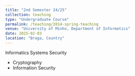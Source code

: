 ```yaml
---
title: "2nd Semester 24/25"
collection: teaching
type: "Undergraduate Course"
permalink: /teaching/2014-spring-teaching
venue: "University of Minho, Department of Informatics"
date: 2025-02-03
location: "Braga, Country"
---
```


Informatics Systems Security
* Cryptography
* Information Security